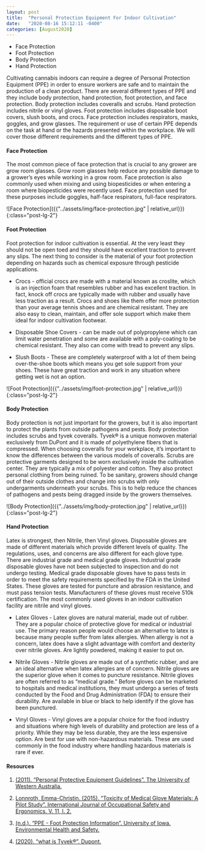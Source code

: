 ```yaml
---
layout: post
title:  "Personal Protection Equipment For Indoor Cultivation"
date:   "2020-08-16 15:12:11 -0400"
categories: [August2020]
---
```





* Face Protection
* Foot Protection
* Body Protection
* Hand Protection




Cultivating cannabis indoors can require a degree of Personal Protection Equipment (PPE) in order to ensure workers are safe and to maintain the production of a clean product. There are several different types of PPE and they include body protection, hand protection, foot protection, and face protection. Body protection includes coveralls and scrubs. Hand protection includes nitrile or vinyl gloves. Foot protection includes disposable boot covers, slush boots, and crocs. Face protection includes respirators, masks, goggles, and grow glasses. The requirement or use of certain PPE depends on the task at hand or the hazards presented within the workplace. We will cover those different requirements and the different types of PPE.



#### Face Protection
The most common piece of face protection that is crucial to any grower are grow room glasses. Grow room glasses help reduce any possible damage to a grower’s eyes while working in a grow room. Face protection is also commonly used when mixing and using biopesticides or when entering a room where biopesticides were recently used. Face protection used for these purposes include goggles, half-face respirators, full-face respirators.



![Face Protection]({{"../assets/img/face-protection.jpg" | relative_url}}){:class="post-lg-2"}



#### Foot Protection
Foot protection for indoor cultivation is essential. At the very least they should not be open toed and they should have excellent traction to prevent any slips. The next thing to consider is the material of your foot protection depending on hazards such as chemical exposure through pesticide applications. 

* Crocs - official crocs are made with a material known as croslite, which is an injection foam that resembles rubber and has excellent traction. In fact, knock off crocs are typically made with rubber and usually have less traction as a result. Crocs and shoes like them offer more protection than your average tennis shoes and are chemical resistant. They are also easy to clean, maintain, and offer sole support which make them ideal for indoor cultivation footwear. 

* Disposable Shoe Covers - can be made out of polypropylene which can limit water penetration and some are available with a poly-coating to be chemical resistant. They also can come with tread to prevent any slips. 

* Slush Boots - These are completely waterproof with a lot of them being over-the-shoe boots which means you get sole support from your shoes. These have great traction and work in any situation where getting wet is not an option. 



![Foot Protection]({{"../assets/img/foot-protection.jpg" | relative_url}}){:class="post-lg-2"}



#### Body Protection
Body protection is not just important for the growers, but it is also important to protect the plants from outside pathogens and pests. Body protection includes scrubs and tyvek coveralls. Tyvek® is a unique nonwoven material exclusively from DuPont and it is made of polyethylene fibers that is compressed. When choosing coveralls for your workplace, it’s important to know the differences between the various models of coveralls. Scrubs are protective garments designed to be worn exclusively inside the cultivation center. They are typically a mix of polyester and cotton. They also protect personal clothing from being ruined. To be sanitary, growers should change out of their outside clothes and change into scrubs with only undergarments underneath your scrubs. This is to help reduce the chances of pathogens and pests being dragged inside by the growers themselves. 



![Body Protection]({{"../assets/img/body-protection.jpg" | relative_url}}){:class="post-lg-2"}



#### Hand Protection 
Latex is strongest, then Nitrile, then Vinyl gloves. Disposable gloves are made of different materials which provide different levels of quality. The regulations, uses, and concerns are also different for each glove type.  There are industrial grade and medical grade gloves. Industrial grade disposable gloves have not been subjected to inspection and do not undergo testing. Medical grade disposable gloves have to pass tests in order to meet the safety requirements specified by the FDA in the United States. These gloves are tested for puncture and abrasion resistance, and must pass tension tests. Manufacturers of these gloves must receive 510k certification. The most commonly used gloves in an indoor cultivation facility are nitrile and vinyl gloves. 

* Latex Gloves - Latex gloves are natural material, made out of rubber.  They are a popular choice of protective glove for medical or industrial use.  The primary reason people would choose an alternative to latex is because many people suffer from latex allergies.  When allergy is not a concern, latex does have a slight advantage with comfort and dexterity over nitrile gloves. Are lightly powdered, making it easier to put on.

* Nitrile Gloves - Nitrile gloves are made out of a synthetic rubber, and are an ideal alternative when latex allergies are of concern. Nitrile gloves are the superior glove when it comes to puncture resistance.  Nitrile gloves are often referred to as “medical grade.”  Before gloves can be marketed to hospitals and medical institutions, they must undergo a series of tests conducted by the Food and Drug Administration (FDA) to ensure their durability. Are available in blue or black to help identify if the glove has been punctured. 

* Vinyl Gloves - Vinyl gloves are a popular choice for the food industry and situations where high levels of durability and protection are less of a priority. While they may be less durable, they are the less expensive option. Are best for use with non-hazardous materials. These are used commonly in the food industry where handling hazardous materials is rare if ever. 



#### Resources
1. <a href="https://www.safety.uwa.edu.au/topics/physical/protective-equipment"> (2011). “Personal Protective Equipment Guidelines”. The University of Western Australia.    
</a>

2. <a href="https://www.tandfonline.com/doi/abs/10.1080/10803548.2005.11076642"> Lonnroth, Emma-Christin. (2015). “Toxicity of Medical Glove Materials: A Pilot Study”. International Journal of Occupational Safety and Ergonomics. V. 11, I. 2. 
</a>

3. <a href="https://ehs.research.uiowa.edu/ppe-foot-protection-information"> (n.d.). “PPE - Foot Protection Information”. University of Iowa. Environmental Health and Safety.
</a>

4. <a href="https://www.dupont.com/tyvekdesign/design-with-tyvek/why-tyvek.html"> (2020). “what is Tyvek®”. Dupont. 
</a>



